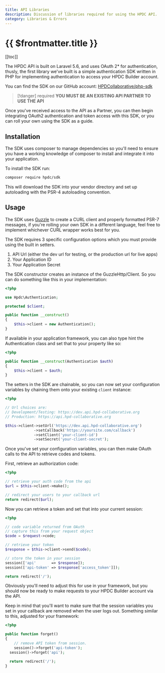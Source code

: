 ```yaml
---
title: API Libraries
description: Discussion of libraries required for using the HPDC API.
category: Libraries & Errors
---
```


# {{ $frontmatter.title }}

[[toc]]

The HPDC API is built on Laravel 5.6, and uses OAuth 2\* for authentication, thusly, the first library we've built is a simple authentication SDK written in PHP for implementing authentication to access your HPDC Builder account.

You can find the SDK on our GitHub account: [HPDCollaborative/php-sdk](https://github.com/HPDCollaborative/php-sdk)

> [!danger] required
> **YOU MUST BE AN EXISTING API PARTNER TO USE THE API**

Once you've received access to the API as a Partner, you can then begin integrating OAuth2 authentication and token access with this SDK, or you can roll your own using the SDK as a guide.

## Installation

The SDK uses composer to manage dependencies so you'll need to ensure you have a working knowledge of composer to install and integrate it into your application.

To install the SDK run:

```bash
composer require hpdc/sdk
```

This will download the SDK into your vendor directory and set up autoloading with the PSR-4 autoloading convention.

## Usage

The SDK uses [Guzzle](https://github.com/guzzle/guzzle) to create a CURL client and properly formatted PSR-7 messages, if you're rolling your own SDK in a different language, feel free to implement whichever CURL wrapper works best for you.

The SDK requires 3 specific configuration options which you must provide using the built in setters.

1. API Url (either the dev url for testing, or the production url for live apps)
2. Your Application ID
3. Your Application Secret

The SDK constructor creates an instance of the GuzzleHttp/Client. So you can do something like this in your implementation:

```php
<?php

use Hpdc\Authentication;

protected $client;

public function __construct()
{
	$this->client = new Authentication();
}
```

If available in your application framework, you can also type hint the Authentication class and set that to your property like so:

```php
<?php

public function __construct(Authentication $auth)
{
	$this->client = $auth;
}
```

The setters in the SDK are chainable, so you can now set your configuration variables by chaining them onto your existing `client` instance:

```php
<?php

// Url choices are:
// Development/Testing: https://dev.api.hpd-collaborative.org
// Production: https://api.hpd-collaborative.org

$this->client->setUrl('https://dev.api.hpd-collaborative.org')
			 ->setCallback('https://yoursite.com/callback')
			 ->setClient('your-client-id')
			 ->setSecret('your-client-secret');
```

Once you've set your configuration variables, you can then make OAuth calls to the API to retrieve codes and tokens.

First, retrieve an authorization code:

```php
<?php

// retrieve your auth code from the api
$url = $this->client->make();

// redirect your users to your callback url
return redirect($url);
```

Now you can retrieve a token and set that into your current session:

```php
<?php

// code variable returned from OAuth
// capture this from your request object
$code = $request->code;

// retrieve your token
$response = $this->client->send($code);

// store the token in your session
session(['api'       => $response]);
session(['api-token' => $response['access_token']]);

return redirect('/');
```

Obviously you'll need to adjust this for use in your framework, but you should now be ready to make requests to your HPDC Builder account via the API.

Keep in mind that you'll want to make sure that the session variables you set in your callback are removed when the user logs out. Something similar to this, adjusted for your framework:

```php
<?php

public function forget()
{
	// remove API token from session.
	session()->forget('api-token');
  session()->forget('api');

  return redirect('/');
}
```
